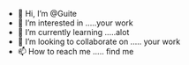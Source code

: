 - 👋 Hi, I’m @Guite
- 👀 I’m interested in .....your work
- 🌱 I’m currently learning .....alot
- 💞️ I’m looking to collaborate on ..... your work
- 📫 How to reach me ..... find me

<!---
johnguite/johnguite is a ✨ special ✨ repository because its `README.md` (this file) appears on your GitHub profile.
You can click the Preview link to take a look at your changes.
--->
